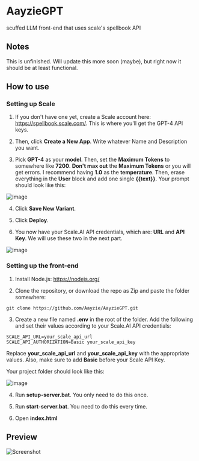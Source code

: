 # AayzieGPT
scuffed LLM front-end that uses scale's spellbook API

## Notes

This is unfinished. Will update this more soon (maybe), but right now it should be at least functional.

## How to use

### Setting up Scale

1) If you don't have one yet, create a Scale account here: https://spellbook.scale.com/. This is where you'll get the GPT-4 API keys.

2) Then, click **Create a New App**. Write whatever Name and Description you want.

3) Pick **GPT-4** as your **model**. Then, set the **Maximum Tokens** to somewhere like **7200**. **Don't max out** the **Maximum Tokens** or you will get errors. I recommend having **1.0** as the **temperature**.  Then, erase everything in the **User** block and add one single **{{text}}**. Your prompt should look like this:

![image](https://user-images.githubusercontent.com/16715946/226881497-ff1d8cc3-9b62-42b2-a22e-490e42a5455f.png)

4) Click **Save New Variant**.

5) Click **Deploy**.

6) You now have your Scale.AI API credentials, which are: **URL** and **API Key**. We will use these two in the next part.

![image](https://user-images.githubusercontent.com/16715946/226726704-448067be-5b1e-4157-a2a5-55ff1211ed45.png)

### Setting up the front-end

1) Install Node.js: https://nodejs.org/

2) Clone the repository, or download the repo as Zip and paste the folder somewhere:
```
git clone https://github.com/Aayzie/AayzieGPT.git
```

3) Create a new file named **.env** in the root of the folder. Add the following and set their values according to your Scale.AI API credentials:
```
SCALE_API_URL=your_scale_api_url
SCALE_API_AUTHORIZATION=Basic your_scale_api_key
```
Replace **your_scale_api_url** and **your_scale_api_key** with the appropriate values. Also, make sure to add **Basic** before your Scale API Key.

Your project folder should look like this:

![image](https://user-images.githubusercontent.com/16715946/226726922-60433839-aceb-47fb-8f41-9f873dd6a6f1.png)

4) Run **setup-server.bat**. You only need to do this once.

5) Run **start-server.bat**. You need to do this every time.

6) Open **index.html**

## Preview

![Screenshot](https://user-images.githubusercontent.com/16715946/226544680-11f8a280-f97a-49c0-b734-c6f2563f9f01.jpg)
